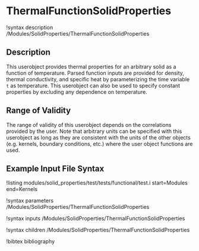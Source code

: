 # ThermalFunctionSolidProperties

!syntax description /Modules/SolidProperties/ThermalFunctionSolidProperties

## Description

This userobject provides
thermal properties for an arbitrary solid as a function of temperature.
Parsed function inputs are provided for density, thermal conductivity, and
specific heat by parameterizing the time variable `t` as temperature.
This userobject can also be used to specify constant properties by
excluding any dependence on temperature.

## Range of Validity

The range of validity of this userobject depends on the correlations provided
by the user. Note that arbitrary units can be specified with this userobject
as long as they are consistent with the units of the other objects (e.g. kernels,
boundary conditions, etc.) where the user object functions are used.

## Example Input File Syntax

!listing modules/solid_properties/test/tests/functional/test.i
  start=Modules
  end=Kernels

!syntax parameters /Modules/SolidProperties/ThermalFunctionSolidProperties

!syntax inputs /Modules/SolidProperties/ThermalFunctionSolidProperties

!syntax children /Modules/SolidProperties/ThermalFunctionSolidProperties

!bibtex bibliography
